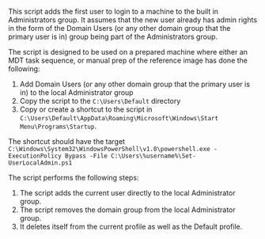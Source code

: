 This script adds the first user to login to a machine to the built in Administrators group. It assumes that the new user already has admin rights in the form of the Domain Users (or any other domain group that the primary user is in) group being part of the Administrators group. 

The script is designed to be used on a prepared machine where either an MDT task sequence, or manual prep of the reference image has done the following:
1) Add Domain Users (or any other domain group that the primary user is in) to the local Administrator group
2) Copy the script to the `C:\Users\Default` directory
3) Copy or create a shortcut to the script in `C:\Users\Default\AppData\Roaming\Microsoft\Windows\Start Menu\Programs\Startup`.

The shortcut should have the target `C:\Windows\System32\WindowsPowerShell\v1.0\powershell.exe -ExecutionPolicy Bypass -File C:\Users\%username%\Set-UserLocalAdmin.ps1`

The script performs the following steps:

1) The script adds the current user directly to the local Administrator group.
2) The script removes the domain group from the local Administrator group.
3) It deletes itself from the current profile as well as the Default profile.